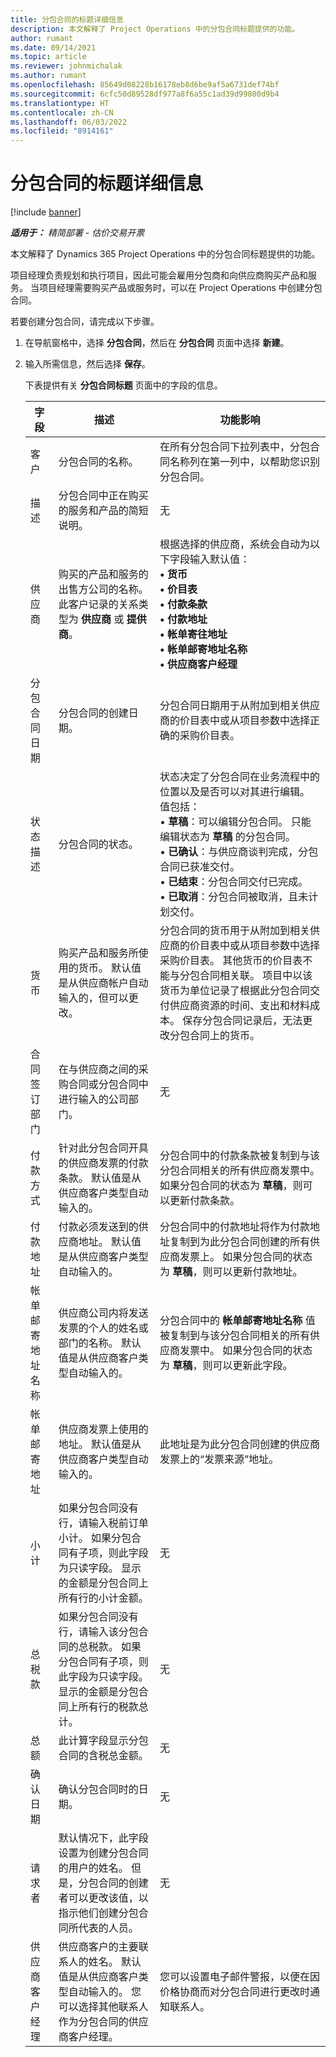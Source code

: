 ```yaml
---
title: 分包合同的标题详细信息
description: 本文解释了 Project Operations 中的分包合同标题提供的功能。
author: rumant
ms.date: 09/14/2021
ms.topic: article
ms.reviewer: johnmichalak
ms.author: rumant
ms.openlocfilehash: 85649d08228b16178eb8d6be9af5a6731def74bf
ms.sourcegitcommit: 6cfc50d89528df977a8f6a55c1ad39d99800d9b4
ms.translationtype: HT
ms.contentlocale: zh-CN
ms.lasthandoff: 06/03/2022
ms.locfileid: "8914161"
---
```

# <a name="header-details-for-subcontracts"></a>分包合同的标题详细信息

[!include [banner](../../includes/dataverse-preview.md)]

_**适用于：** 精简部署 - 估价交易开票_

本文解释了 Dynamics 365 Project Operations 中的分包合同标题提供的功能。

项目经理负责规划和执行项目，因此可能会雇用分包商和向供应商购买产品和服务。 当项目经理需要购买产品或服务时，可以在 Project Operations 中创建分包合同。

若要创建分包合同，请完成以下步骤。

1. 在导航窗格中，选择 **分包合同**，然后在 **分包合同** 页面中选择 **新建**。
2. 输入所需信息，然后选择 **保存**。

    下表提供有关 **分包合同标题** 页面中的字段的信息。

    | 字段 | 描述 |功能影响 |
    |---|------|---| 
    | 客户 | 分包合同的名称。 | 在所有分包合同下拉列表中，分包合同名称列在第一列中，以帮助您识别分包合同。 | 
    | 描述 | 分包合同中正在购买的服务和产品的简短说明。 | 无​ |
    | 供应商 | 购买的产品和服务的出售方公司的名称。 此客户记录的关系类型为 **供应商** 或 **提供商**。 | 根据选择的供应商，系统会自动为以下字段输入默认值：<br/> **• 货币** </br> **• 价目表** </br> **• 付款条款**</br> **• 付款地址**</br> **• 帐单寄往地址**</br> **• 帐单邮寄地址名称** </br>**• 供应商客户经理**|
    | 分包合同日期 | 分包合同的创建日期。 | 分包合同日期用于从附加到相关供应商的价目表中或从项目参数中选择正确的采购价目表。 |
    | 状态描述 | 分包合同的状态。 | 状态决定了分包合同在业务流程中的位置以及是否可以对其进行编辑。 <br/>值包括：<br>• **草稿**：可以编辑分包合同。 只能编辑状态为 **草稿** 的分包合同。<br/>• **已确认**：与供应商谈判完成，分包合同已获准交付。 <br/>• **已结束**：分包合同交付已完成。<br/>• **已取消**：分包合同被取消，且未计划交付。  | 
    | 货币 | 购买产品和服务所使用的货币。 默认值是从供应商帐户自动输入的，但可以更改。 | 分包合同的货币用于从附加到相关供应商的价目表中或从项目参数中选择采购价目表。 其他货币的价目表不能与分包合同相关联。 项目中以该货币为单位记录了根据此分包合同交付供应商资源的时间、支出和材料成本。 保存分包合同记录后，无法更改分包合同上的货币。|
    | 合同签订部门 | 在与供应商之间的采购合同或分包合同中进行输入的公司部门。 | 无​ |
    | 付款方式 | 针对此分包合同开具的供应商发票的付款条款。 默认值是从供应商客户类型自动输入的。 | 分包合同中的付款条款被复制到与该分包合同相关的所有供应商发票中。 如果分包合同的状态为 **草稿**，则可以更新付款条款。 | 
    | 付款地址 | 付款必须发送到的供应商地址。 默认值是从供应商客户类型自动输入的。 | 分包合同中的付款地址将作为付款地址复制到为此分包合同创建的所有供应商发票上。 如果分包合同的状态为 **草稿**，则可以更新付款地址。|
    | 帐单邮寄地址名称 | 供应商公司内将发送发票的个人的姓名或部门的名称。 默认值是从供应商客户类型自动输入的。 | 分包合同中的 **帐单邮寄地址名称** 值被复制到与该分包合同相关的所有供应商发票中。 如果分包合同的状态为 **草稿**，则可以更新此字段。|
    | 帐单邮寄地址 | 供应商发票上使用的地址。 默认值是从供应商客户类型自动输入的。 | 此地址是为此分包合同创建的供应商发票上的“发票来源”地址。 |
    | 小计 | 如果分包合同没有行，请输入税前订单小计。 如果分包合同有子项，则此字段为只读字段。 显示的金额是分包合同上所有行的小计金额。 | 无​ |
    | 总税款 | 如果分包合同没有行，请输入该分包合同的总税款。 如果分包合同有子项，则此字段为只读字段。 显示的金额是分包合同上所有行的税款总计。 | 无​ |
    | 总额 | 此计算字段显示分包合同的含税总金额。 | 无​ |
    | 确认日期 | 确认分包合同时的日期。 | 无​ |
    | 请求者 | 默认情况下，此字段设置为创建分包合同的用户的姓名。 但是，分包合同的创建者可以更改该值，以指示他们创建分包合同所代表的人员。 | 无​ |
    | 供应商客户经理 | 供应商客户的主要联系人的姓名。 默认值是从供应商客户类型自动输入的。 您可以选择其他联系人作为分包合同的供应商客户经理。 | 您可以设置电子邮件警报，以便在因价格协商而对分包合同进行更改时通知联系人。 |
